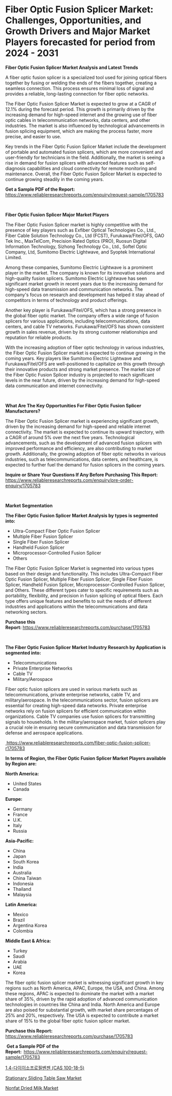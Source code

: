 <p><h1>Fiber Optic Fusion Splicer Market: Challenges, Opportunities, and Growth Drivers and Major Market Players forecasted for period from 2024 - 2031</h1></p><p><strong>Fiber Optic Fusion Splicer Market Analysis and Latest Trends</strong></p>
<p><p>A fiber optic fusion splicer is a specialized tool used for joining optical fibers together by fusing or welding the ends of the fibers together, creating a seamless connection. This process ensures minimal loss of signal and provides a reliable, long-lasting connection for fiber optic networks.</p><p>The Fiber Optic Fusion Splicer Market is expected to grow at a CAGR of 12.1% during the forecast period. This growth is primarily driven by the increasing demand for high-speed internet and the growing use of fiber optic cables in telecommunication networks, data centers, and other industries. The market is also influenced by technological advancements in fusion splicing equipment, which are making the process faster, more precise, and easier to use.</p><p>Key trends in the Fiber Optic Fusion Splicer Market include the development of portable and automated fusion splicers, which are more convenient and user-friendly for technicians in the field. Additionally, the market is seeing a rise in demand for fusion splicers with advanced features such as self-diagnosis capabilities and cloud connectivity for remote monitoring and maintenance. Overall, the Fiber Optic Fusion Splicer Market is expected to continue growing steadily in the coming years.</p></p>
<p><strong>Get a Sample PDF of the Report:&nbsp;</strong> <a href="https://www.reliableresearchreports.com/enquiry/request-sample/1705783">https://www.reliableresearchreports.com/enquiry/request-sample/1705783</a></p>
<p>&nbsp;</p>
<p><strong>Fiber Optic Fusion Splicer Major Market Players</strong></p>
<p><p>The Fiber Optic Fusion Splicer market is highly competitive with the presence of key players such as Exfiber Optical Technologies Co., Ltd., Fiber Cable Solution Technology Co., Ltd (FCST), Furukawa/Fitel/OFS, GAO Tek Inc., MaxTelCom, Precision Rated Optics (PRO), Ruosun Digital Information Technology, Sizhong Technology Co., Ltd., Softel Optic Company, Ltd, Sumitomo Electric Lightwave, and Syoptek International Limited.</p><p>Among these companies, Sumitomo Electric Lightwave is a prominent player in the market. The company is known for its innovative solutions and high-quality fusion splicers. Sumitomo Electric Lightwave has seen significant market growth in recent years due to the increasing demand for high-speed data transmission and communication networks. The company's focus on research and development has helped it stay ahead of competitors in terms of technology and product offerings.</p><p>Another key player is Furukawa/Fitel/OFS, which has a strong presence in the global fiber optic market. The company offers a wide range of fusion splicers for various applications, including telecommunications, data centers, and cable TV networks. Furukawa/Fitel/OFS has shown consistent growth in sales revenue, driven by its strong customer relationships and reputation for reliable products.</p><p>With the increasing adoption of fiber optic technology in various industries, the Fiber Optic Fusion Splicer market is expected to continue growing in the coming years. Key players like Sumitomo Electric Lightwave and Furukawa/Fitel/OFS are well-positioned to capitalize on this growth through their innovative products and strong market presence. The market size of the Fiber Optic Fusion Splicer industry is projected to reach significant levels in the near future, driven by the increasing demand for high-speed data communication and internet connectivity.</p></p>
<p>&nbsp;</p>
<p><strong>What Are The Key Opportunities For Fiber Optic Fusion Splicer Manufacturers?</strong></p>
<p><p>The Fiber Optic Fusion Splicer market is experiencing significant growth, driven by the increasing demand for high-speed and reliable internet connectivity. The market is expected to continue its upward trajectory, with a CAGR of around 5% over the next five years. Technological advancements, such as the development of advanced fusion splicers with improved performance and efficiency, are also contributing to market growth. Additionally, the growing adoption of fiber optic networks in various industries, such as telecommunications, data centers, and healthcare, is expected to further fuel the demand for fusion splicers in the coming years.</p></p>
<p><strong>Inquire or Share Your Questions If Any Before Purchasing This Report:</strong> <a href="https://www.reliableresearchreports.com/enquiry/pre-order-enquiry/1705783">https://www.reliableresearchreports.com/enquiry/pre-order-enquiry/1705783</a></p>
<p>&nbsp;</p>
<p><strong>Market Segmentation</strong></p>
<p><strong>The Fiber Optic Fusion Splicer Market Analysis by types is segmented into:</strong></p>
<p><ul><li>Ultra-Compact Fiber Optic Fusion Splicer</li><li>Multiple Fiber Fusion Splicer</li><li>Single Fiber Fusion Splicer</li><li>Handheld Fusion Splicer</li><li>Microprocessor-Controlled Fusion Splicer</li><li>Others</li></ul></p>
<p><p>The Fiber Optic Fusion Splicer Market is segmented into various types based on their design and functionality. This includes Ultra-Compact Fiber Optic Fusion Splicer, Multiple Fiber Fusion Splicer, Single Fiber Fusion Splicer, Handheld Fusion Splicer, Microprocessor-Controlled Fusion Splicer, and Others. These different types cater to specific requirements such as portability, flexibility, and precision in fusion splicing of optical fibers. Each type offers unique features and benefits to suit the needs of different industries and applications within the telecommunications and data networking sectors.</p></p>
<p><strong>Purchase this Report:&nbsp;</strong><a href="https://www.reliableresearchreports.com/purchase/1705783">https://www.reliableresearchreports.com/purchase/1705783</a></p>
<p>&nbsp;</p>
<p><strong>The Fiber Optic Fusion Splicer Market Industry Research by Application is segmented into:</strong></p>
<p><ul><li>Telecommunications</li><li>Private Enterprise Networks</li><li>Cable TV</li><li>Military/Aerospace</li></ul></p>
<p><p>Fiber optic fusion splicers are used in various markets such as telecommunications, private enterprise networks, cable TV, and military/aerospace. In the telecommunications sector, fusion splicers are essential for creating high-speed data networks. Private enterprise networks rely on fusion splicers for efficient communication within organizations. Cable TV companies use fusion splicers for transmitting signals to households. In the military/aerospace market, fusion splicers play a crucial role in ensuring secure communication and data transmission for defense and aerospace applications.</p></p>
<p><a href="https://www.reliableresearchreports.com/fiber-optic-fusion-splicer-r1705783">&nbsp;https://www.reliableresearchreports.com/fiber-optic-fusion-splicer-r1705783</a></p>
<p><strong>In terms of Region, the Fiber Optic Fusion Splicer Market Players available by Region are:</strong></p>
<p>
    <p> <strong> North America: </strong>
        <ul>
            <li>United States</li>
            <li>Canada</li>
        </ul>
        </p> 
    <p> <strong> Europe: </strong>
        <ul>
            <li>Germany</li>
            <li>France</li>
            <li>U.K.</li>
            <li>Italy</li>
            <li>Russia</li>
        </ul>
        </p> 
    <p> <strong> Asia-Pacific: </strong>
        <ul>
            <li>China</li>
            <li>Japan</li>
            <li>South Korea</li>
            <li>India</li>
            <li>Australia</li>
            <li>China Taiwan</li>
            <li>Indonesia</li>
            <li>Thailand</li>
            <li>Malaysia</li>
        </ul>
        </p> 
    <p> <strong> Latin America: </strong>
        <ul>
            <li>Mexico</li>
            <li>Brazil</li>
            <li>Argentina Korea</li>
            <li>Colombia</li>
        </ul>
        </p> 
    <p> <strong> Middle East & Africa: </strong>
        <ul>
            <li>Turkey</li>
            <li>Saudi</li>
            <li>Arabia</li>
            <li>UAE</li>
            <li>Korea</li>
        </ul>
    </p>
    </p>
<p><p>The fiber optic fusion splicer market is witnessing significant growth in key regions such as North America, APAC, Europe, the USA, and China. Among these regions, APAC is expected to dominate the market with a market share of 35%, driven by the rapid adoption of advanced communication technologies in countries like China and India. North America and Europe are also poised for substantial growth, with market share percentages of 25% and 20%, respectively. The USA is expected to contribute a market share of 15% to the global fiber optic fusion splicer market.</p></p>
<p><strong>Purchase this Report: </strong><a href="https://www.reliableresearchreports.com/purchase/1705783">https://www.reliableresearchreports.com/purchase/1705783</a></p>
<p>&nbsp;<strong>Get a Sample PDF of the Report:&nbsp;&nbsp;</strong><a href="https://www.reliableresearchreports.com/enquiry/request-sample/1705783">https://www.reliableresearchreports.com/enquiry/request-sample/1705783</a></p>
<p><strong></strong></p>
<p><p><a href="https://github.com/vs019sa3m8x/Market-Research-Report-List-2/blob/main/6972571164326.md">1,4-다이이소프로필벤젠 (CAS 100-18-5)</a></p><p><a href="https://view.publitas.com/reportprime-1/global-stationary-sliding-table-saw-market-focus-on-product-type-fully-automatic-semi-automatic-end-user-and-region-analysis-and-forecast-2024-2031/">Stationary Sliding Table Saw Market</a></p><p><a href="https://github.com/dx0328/Market-Research-Report-List-3/blob/main/nonfat-dried-milk-market.md">Nonfat Dried Milk Market</a></p></p>